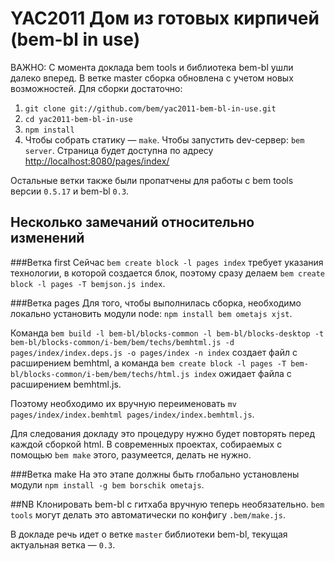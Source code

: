 YAC2011 Дом из готовых кирпичей (bem-bl in use)
================================================

ВАЖНО: С момента доклада bem tools и библиотека bem-bl ушли далеко вперед.
В ветке master сборка обновлена с учетом новых возможностей. Для сборки достаточно:

1. `git clone git://github.com/bem/yac2011-bem-bl-in-use.git`
2. `cd yac2011-bem-bl-in-use`
3. `npm install`
4. Чтобы собрать статику — `make`. Чтобы запустить dev-сервер: `bem server`. Страница будет доступна по адресу [http://localhost:8080/pages/index/](http://localhost:8080/pages/index/)

Остальные ветки также были пропатчены для работы с bem tools версии `0.5.17` и bem-bl `0.3`.

Несколько замечаний относительно изменений
------------------------------------------

###Ветка first
Сейчас `bem create block -l pages index`
требует указания технологии, в которой создается блок, поэтому сразу делаем `bem create block -l pages -T bemjson.js index`.

###Ветка pages
Для того, чтобы выполнилась сборка, необходимо локально установить модули node:
`npm install bem ometajs xjst`.

Команда `bem build -l bem-bl/blocks-common -l bem-bl/blocks-desktop -t bem-bl/blocks-common/i-bem/bem/techs/bemhtml.js -d pages/index/index.deps.js -o pages/index -n index`
создает файл с расширением bemhtml, а команда `bem create block -l pages -T bem-bl/blocks-common/i-bem/bem/techs/html.js index`
ожидает файла с расширением bemhtml.js.

Поэтому необходимо их вручную переименовать `mv pages/index/index.bemhtml pages/index/index.bemhtml.js`.

Для следования докладу это процедуру нужно будет повторять перед каждой сборкой html. В современных проектах, собираемых с помощью `bem make` этого, разумеется, делать не нужно.

###Ветка make
На это этапе должны быть глобально установлены модули `npm install -g bem borschik ometajs`.

##NB
Клонировать bem-bl с гитхаба вручную теперь необязательно.
`bem tools` могут делать это автоматически по конфигу `.bem/make.js`.

В докладе речь идет о ветке `master` библиотеки bem-bl, текущая актуальная ветка — `0.3`.